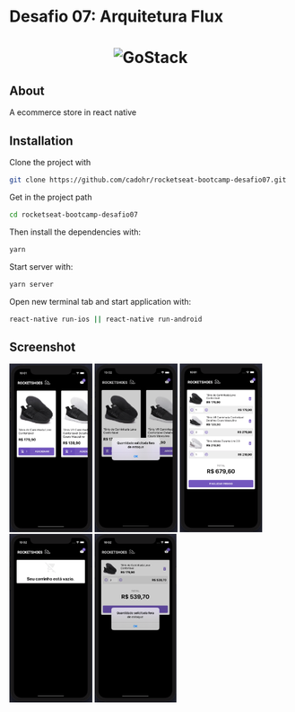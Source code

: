 # Desafio 07: Arquitetura Flux

<h1 align="center">
    <img alt="GoStack" src="https://rocketseat-cdn.s3-sa-east-1.amazonaws.com/bootcamp-header.png" width="200px" />
</h1>

## About

A ecommerce store in react native

## Installation

Clone the project with

```sh
git clone https://github.com/cadohr/rocketseat-bootcamp-desafio07.git
```

Get in the project path

```sh
cd rocketseat-bootcamp-desafio07
```

Then install the dependencies with:

```sh
yarn
```

Start server with:

```sh
yarn server
```

Open new terminal tab and start application with:

```sh
react-native run-ios || react-native run-android
```

## Screenshot

<img alt="Screenshot Home" src=".github/screenshot-home-1.png" height="300"/> <img alt="Screenshot Home" src=".github/screenshot-home-2.png" height="300"/> <img alt="Screenshot Cart" src=".github/screenshot-cart-1.png" height="300"/> <img alt="Screenshot Cart" src=".github/screenshot-cart-2.png" height="300"/> <img alt="Screenshot Cart" src=".github/screenshot-cart-3.png" height="300"/>
